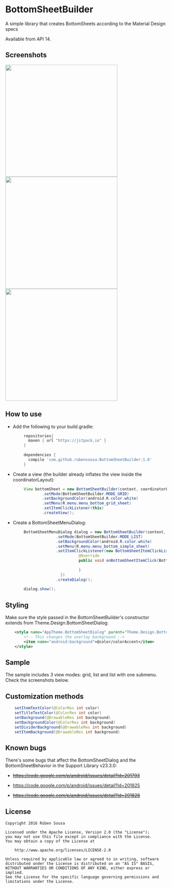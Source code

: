 # BottomSheetBuilder
A simple library that creates BottomSheets according to the Material Design specs

Available from API 14.

## Screenshots
<img src="screens/sheet-list-submenu.png" width="350"> <img src="screens/sheet-list-simple.png" width="350">
<img src="screens/sheet-grid.png" width="350"> 

## How to use

- Add the following to your build.gradle:
```groovy
        repositories{
          maven { url "https://jitpack.io" }
        }
        
        dependencies {
          compile 'com.github.rubensousa:BottomSheetBuilder:1.0'
        }
```

- Create a view (the builder already inflates the view inside the coordinatorLayout):
```java
        View bottomSheet = new BottomSheetBuilder(context, coordinatorLayout)
                .setMode(BottomSheetBuilder.MODE_GRID)
                .setBackgroundColor(android.R.color.white)
                .setMenu(R.menu.menu_bottom_grid_sheet)
                .setItemClickListener(this)
                .createView();
```
- Create a BottomSheetMenuDialog:
```java
        BottomSheetMenuDialog dialog = new BottomSheetBuilder(context, R.style.AppTheme_BottomSheetDialog)
                      .setMode(BottomSheetBuilder.MODE_LIST)
                      .setBackgroundColor(android.R.color.white)
                      .setMenu(R.menu.menu_bottom_simple_sheet)
                      .setItemClickListener(new BottomSheetItemClickListener() {
                                @Override
                                public void onBottomSheetItemClick(BottomSheetMenuItem item) {
                                        
                                }
                        })
                      .createDialog();
                      
        dialog.show();
```

## Styling

Make sure the style passed in the BottomSheetBuilder's constructor extends from Theme.Design.BottomSheetDialog:
```xml
    <style name="AppTheme.BottomSheetDialog" parent="Theme.Design.BottomSheetDialog">
        <!-- This changes the overlay background -->
        <item name="android:background">@color/colorAccent</item>
    </style>
```
## Sample

The sample includes 3 view modes: grid, list and list with one submenu. Check the screenshots below.

## Customization methods
```java
    setItemTextColor(@ColorRes int color)
    setTitleTextColor(@ColorRes int color)
    setBackground(@DrawableRes int background)
    setBackgroundColor(@ColorRes int background)
    setDividerBackground(@DrawableRes int background)
    setItemBackground(@DrawableRes int background)
```
## Known bugs

There's some bugs that affect the BottomSheetDialog and the BottomSheetBehavior in the Support Library v23.3.0:

- ~~https://code.google.com/p/android/issues/detail?id=201793~~

- https://code.google.com/p/android/issues/detail?id=201825

- ~~https://code.google.com/p/android/issues/detail?id=201826~~

## License

    Copyright 2016 Rúben Sousa
    
    Licensed under the Apache License, Version 2.0 (the "License");
    you may not use this file except in compliance with the License.
    You may obtain a copy of the License at
    
        http://www.apache.org/licenses/LICENSE-2.0
    
    Unless required by applicable law or agreed to in writing, software
    distributed under the License is distributed on an "AS IS" BASIS,
    WITHOUT WARRANTIES OR CONDITIONS OF ANY KIND, either express or implied.
    See the License for the specific language governing permissions and
    limitations under the License.
